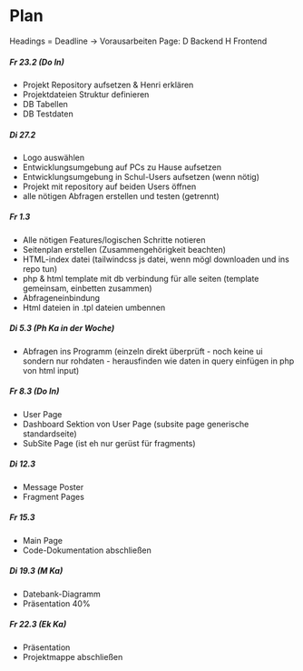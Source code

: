 
# Plan
Headings = Deadline -> Vorausarbeiten
Page: D Backend H Frontend
##### Fr 23.2 (Do In)
- Projekt Repository aufsetzen & Henri erklären
- Projektdateien Struktur definieren
- DB Tabellen
- DB Testdaten
##### Di 27.2
- Logo auswählen
- Entwicklungsumgebung auf PCs zu Hause aufsetzen
- Entwicklungsumgebung in Schul-Users aufsetzen (wenn nötig)
- Projekt mit repository auf beiden Users öffnen
- alle nötigen Abfragen erstellen und testen (getrennt)
##### Fr 1.3
- Alle nötigen Features/logischen Schritte notieren
- Seitenplan erstellen (Zusammengehörigkeit beachten)
- HTML-index datei (tailwindcss js datei, wenn mögl downloaden und ins repo tun)
- php & html template mit db verbindung für alle seiten (template gemeinsam, einbetten zusammen)
- Abfrageneinbindung
- Html dateien in .tpl dateien umbennen
##### Di 5.3 (Ph Ka in der Woche)
- Abfragen ins Programm (einzeln direkt überprüft - noch keine ui sondern nur rohdaten - herausfinden wie daten in query einfügen in php von html input)
##### Fr 8.3 (Do In)
- User Page
- Dashboard Sektion von User Page (subsite page generische standardseite)
- SubSite Page (ist eh nur gerüst für fragments)
##### Di 12.3
- Message Poster
- Fragment Pages
##### Fr 15.3
- Main Page
- Code-Dokumentation abschließen
##### Di 19.3 (M Ka)
- Datebank-Diagramm
- Präsentation 40%
##### Fr 22.3 (Ek Ka)
- Präsentation
- Projektmappe abschließen
